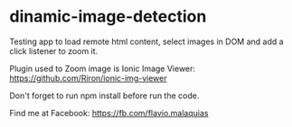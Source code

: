 # dinamic-image-detection
Testing app to load remote html content, select images in DOM and add a click listener to zoom it.

Plugin used to Zoom image is Ionic Image Viewer: https://github.com/Riron/ionic-img-viewer

Don't forget to run npm install before run the code.


Find me at Facebook:
https://fb.com/flavio.malaquias

